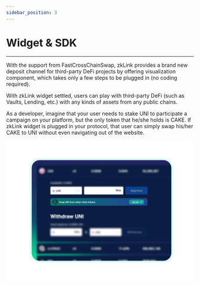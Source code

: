 ```yaml
---
sidebar_position: 3
---
```


# Widget & SDK

---
With the support from FastCrossChainSwap, zkLink provides a brand new deposit channel for third-party DeFi projects by offering visualization component, which takes only a few steps to be plugged in (no coding required).

With zkLink widget settled, users can play with third-party DeFi (such as Vaults, Lending, etc.) with any kinds of assets from any public chains.

<div className="cancel-md-margin">

As a developer, imagine that your user needs to stake UNI to participate a campaign on your platform, but the only token that he/she holds is CAKE. If zkLink widget is plugged in your protocol, that user can simply swap his/her CAKE to UNI without even navigating out of the website.

</div>

![zkLink Layer2 Network](../../static/img/widget.png)
